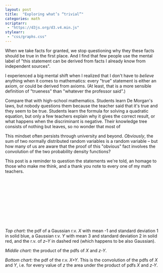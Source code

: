 ```yaml
---
layout: post
title:  "Exploring what’s “trivial”"
categories: math
scriptarr:
 - "https://d3js.org/d3.v4.min.js"
stylearr:
 - "css/graphs.css"
---
```


When we take facts for granted, we stop questioning why they these facts should be true in the first place. And I find that few people use the mental label of "this statement can be derived from facts I already know from independent sources".

I experienced a big mental shift when I realized that I don't have to _believe_ anything when it comes to mathematics: every "true" statement is either an axiom, or could be derived from axioms. (At least, that is a more sensible definition of "trueness" than "whatever the professor said".)

Compare that with high-school mathematics. Students learn De Morgan's laws, but nobody questions them because the teacher said that it's true and they seem to be true. Students learn the formula for solving a quadratic equation, but only a few teachers explain why it gives the correct result, or what happens when the discriminant is negative. Their knowledge tree consists of nothing but leaves, so no wonder that most of

This mindset often persists through university and beyond. _Obviously_, the sum of two normally distributed random variables is a random variable – but how many of us are aware that the proof of this "obvious" fact involves the convolution of the two probability density functions?

This post is a reminder to question the statements we're told, an homage to those who make me think, and a thank you note to every one of my math teachers.

<p><svg id="chart"></svg></p>

<script src="scripts/gaussians.js"></script>

_Top chart:_ the pdf of a Gaussian r.v. _X_ with mean -1 and standard deviation 1 in solid blue, a Gaussian r.v. _Y_ with mean 3 and standard deviation 2 in solid red, and the r.v. of _z–Y_ in dashed red (which happens to be also Gaussian).

_Middle chart:_ the product of the pdfs of _X_ and _z-Y_.

_Bottom chart:_ the pdf of the r.v. _X+Y_. This is the convolution of the pdfs of _X_ and _Y_, i.e. for every value of _z_ the area under the product of pdfs _X_ and _z-Y_.
